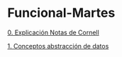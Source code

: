 # Funcional-Martes

[0. Explicación Notas de Cornell](Funcional-Martes%20ad5f9042c32e44238b61ce4bbb8662d1/0%20Explicacio%CC%81n%20Notas%20de%20Cornell%205eac261c17d44ba3a8042603a0c0f52e.md)

[1. Conceptos abstracción de datos](Funcional-Martes%20ad5f9042c32e44238b61ce4bbb8662d1/1%20Conceptos%20abstraccio%CC%81n%20de%20datos%200dc538a5e7bb412db056908c241f8f99.md)